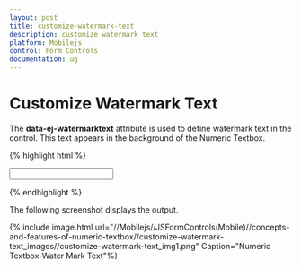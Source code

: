 ```yaml
---
layout: post
title: customize-watermark-text
description: customize watermark text
platform: Mobilejs
control: Form Controls
documentation: ug
---
```


# Customize Watermark Text

The **data-ej-watermarktext** attribute is used to define watermark text in the control. This text appears in the background of the Numeric Textbox. 

{% highlight html %}


<input type="number" id="textbox_sample" data-role="ejmnumeric" data-ej-watermarktext="Enter the number" />  


{% endhighlight %}



The following screenshot displays the output.

{% include image.html url="//Mobilejs//JSFormControls(Mobile)//concepts-and-features-of-numeric-textbox//customize-watermark-text_images//customize-watermark-text_img1.png" Caption="Numeric Textbox-Water Mark Text"%}

